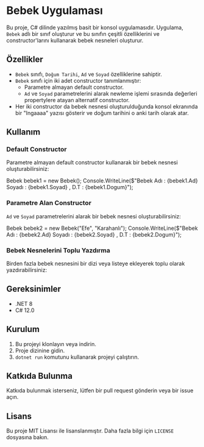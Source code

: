 ﻿# Bebek Uygulaması

Bu proje, C# dilinde yazılmış basit bir konsol uygulamasıdır. Uygulama, `Bebek` adlı bir sınıf oluşturur ve bu sınıfın çeşitli özelliklerini ve constructor'larını kullanarak bebek nesneleri oluşturur.

## Özellikler

- `Bebek` sınıfı, `Doğum Tarihi`, `Ad` ve `Soyad` özelliklerine sahiptir.
- `Bebek` sınıfı için iki adet constructor tanımlanmıştır:
  - Parametre almayan default constructor.
  - `Ad` ve `Soyad` parametrelerini alarak newleme işlemi sırasında değerleri propertylere atayan alternatif constructor.
- Her iki constructor da bebek nesnesi oluşturulduğunda konsol ekranında bir "Ingaaaa" yazısı gösterir ve doğum tarihini o anki tarih olarak atar.

## Kullanım

### Default Constructor

Parametre almayan default constructor kullanarak bir bebek nesnesi oluşturabilirsiniz:

Bebek bebek1 = new Bebek(); Console.WriteLine($"Bebek Adı : {bebek1.Ad} Soyadı : {bebek1.Soyad} , D.T : {bebek1.Dogum}");


### Parametre Alan Constructor

`Ad` ve `Soyad` parametrelerini alarak bir bebek nesnesi oluşturabilirsiniz:

Bebek bebek2 = new Bebek("Efe", "Karahanlı"); Console.WriteLine($"Bebek Adı : {bebek2.Ad} Soyadı : {bebek2.Soyad} , D.T : {bebek2.Dogum}");



### Bebek Nesnelerini Toplu Yazdırma

Birden fazla bebek nesnesini bir dizi veya listeye ekleyerek toplu olarak yazdırabilirsiniz:


## Gereksinimler

- .NET 8
- C# 12.0

## Kurulum

1. Bu projeyi klonlayın veya indirin.
2. Proje dizinine gidin.
3. `dotnet run` komutunu kullanarak projeyi çalıştırın.


## Katkıda Bulunma

Katkıda bulunmak isterseniz, lütfen bir pull request gönderin veya bir issue açın.

## Lisans

Bu proje MIT Lisansı ile lisanslanmıştır. Daha fazla bilgi için `LICENSE` dosyasına bakın.

